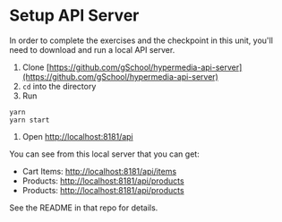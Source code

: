 # Setup API Server

In order to complete the exercises and the checkpoint in this unit, you'll need to download and run a local API server.

1. Clone [https://github.com/gSchool/hypermedia-api-server](https://github.com/gSchool/hypermedia-api-server)
1. `cd` into the directory
1. Run

  ```
  yarn
  yarn start
  ```

1. Open [http://localhost:8181/api](http://localhost:8181/api)

You can see from this local server that you can get:

- Cart Items: [http://localhost:8181/api/items](http://localhost:8181/api/items)
- Products: [http://localhost:8181/api/products](http://localhost:8181/api/products)
- Products: [http://localhost:8181/api/products](http://localhost:8181/api/messages)

See the README in that repo for details.
